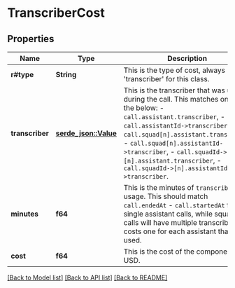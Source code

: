 # TranscriberCost

## Properties

Name | Type | Description | Notes
------------ | ------------- | ------------- | -------------
**r#type** | **String** | This is the type of cost, always 'transcriber' for this class. | 
**transcriber** | [**serde_json::Value**](.md) | This is the transcriber that was used during the call.  This matches one of the below: - `call.assistant.transcriber`, - `call.assistantId->transcriber`, - `call.squad[n].assistant.transcriber`, - `call.squad[n].assistantId->transcriber`, - `call.squadId->[n].assistant.transcriber`, - `call.squadId->[n].assistantId->transcriber`. | 
**minutes** | **f64** | This is the minutes of `transcriber` usage. This should match `call.endedAt` - `call.startedAt` for single assistant calls, while squad calls will have multiple transcriber costs one for each assistant that was used. | 
**cost** | **f64** | This is the cost of the component in USD. | 

[[Back to Model list]](../README.md#documentation-for-models) [[Back to API list]](../README.md#documentation-for-api-endpoints) [[Back to README]](../README.md)


